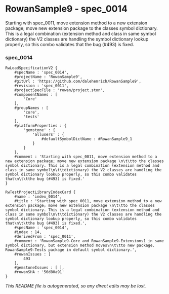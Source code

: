 # RowanSample9 - spec_0014
Starting with spec_0011, move extension method to a new extension package; move new extension package 
		to the classes symbol dictionary. This is a legal combination (extension method and class in same symbol
		dictionary) the V2 classes are handling the symbol dictionary lookup properly, so this combo validates that
		the bug (#493) is fixed.
### spec_0014
```
RwLoadSpecificationV2 {
	#specName : 'spec_0014',
	#projectName : 'RowanSample9',
	#gitUrl : 'https://github.com/dalehenrich/RowanSample9',
	#revision : 'spec_0011',
	#projectSpecFile : 'rowan/project.ston',
	#componentNames : [
		'Core'
	],
	#groupNames : [
		'core',
		'tests'
	],
	#platformProperties : {
		'gemstone' : {
			'allusers' : {
				#defaultSymbolDictName : #RowanSample9_1
			}
		}
	},
	#comment : 'Starting with spec_0011, move extension method to a new extension package; move new extension package \n\t\tto the classes symbol dictionary. This is a legal combination (extension method and class in same symbol\n\t\tdictionary) the V2 classes are handling the symbol dictionary lookup properly, so this combo validates that\n\t\tthe bug (#493) is fixed.'
}

RwTestProjectLibraryIndexCard {
	#name : 'index_0014',
	#title : 'Starting with spec_0011, move extension method to a new extension package; move new extension package \n\t\tto the classes symbol dictionary. This is a legal combination (extension method and class in same symbol\n\t\tdictionary) the V2 classes are handling the symbol dictionary lookup properly, so this combo validates that\n\t\tthe bug (#493) is fixed.',
	#specName : 'spec_0014',
	#index : 14,
	#derivedFrom : 'spec_0011',
	#comment : 'RowanSample9-Core and RowanSample9-Extensions1 in same symbol dictionary, but extension method moves\n\t\tto new package. RowanSample9-Tests package in default symbol dictionary.',
	#rowanIssues : [
		493
	],
	#gemstoneIssues : [ ],
	#rowanSHA : '56d80a91'
}
```

*This README file is autogenerated, so any direct edits may be lost.*
